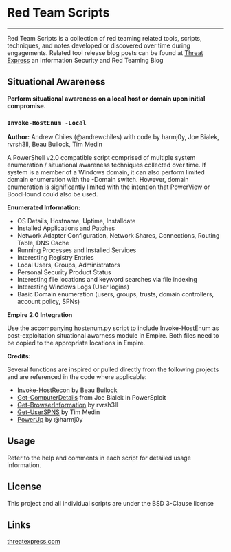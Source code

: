 # Red Team Scripts
---
Red Team Scripts is a collection of red teaming related tools, scripts, techniques, and notes developed or discovered over time during engagements. 
Related tool release blog posts can be found at [Threat Express](http://threatexpress.com) an Information Security and Red Teaming Blog

## Situational Awareness

**Perform situational awareness on a local host or domain upon initial compromise.**

### `Invoke-HostEnum -Local`

**Author:** Andrew Chiles (@andrewchiles) with code by harmj0y, Joe Bialek, rvrsh3ll, Beau Bullock, Tim Medin

A PowerShell v2.0 compatible script comprised of multiple system enumeration / situational awareness techniques collected over time. If system is a member of a Windows domain, it can also perform limited domain enumeration with the -Domain switch. However, domain enumeration is significantly limited with the intention that PowerView or BoodHound could also be used.

**Enumerated Information:**
    
- OS Details, Hostname, Uptime, Installdate
- Installed Applications and Patches
- Network Adapter Configuration, Network Shares, Connections, Routing Table, DNS Cache
- Running Processes and Installed Services
- Interesting Registry Entries
- Local Users, Groups, Administrators
- Personal Security Product Status
- Interesting file locations and keyword searches via file indexing
- Interesting Windows Logs (User logins)
- Basic Domain enumeration (users, groups, trusts, domain controllers, account policy, SPNs)

**Empire 2.0 Integration**

Use the accompanying hostenum.py script to include Invoke-HostEnum as post-exploitation situational awarness module in Empire. Both files need to be copied to the appropriate locations in Empire.

**Credits:**

Several functions are inspired or pulled directly from the following projects and are referenced in the code where applicable:

- [Invoke-HostRecon](https://raw.githubusercontent.com/dafthack/HostRecon/master/HostRecon.ps1) by Beau Bullock 
- [Get-ComputerDetails](https://github.com/PowerShellMafia/PowerSploit/blob/master/Recon/Get-ComputerDetails.ps1) from Joe Bialek in PowerSploit 
- [Get-BrowserInformation](https://github.com/rvrsh3ll/Misc-Powershell-Scripts/blob/master/Get-BrowserData.ps1) by rvrsh3ll 
- [Get-UserSPNS](https://github.com/nidem/kerberoast) by Tim Medin 
- [PowerUp](https://github.com/PowerShellMafia/PowerSploit/blob/master/Privesc/PowerUp.ps1) by @harmj0y

## Usage

Refer to the help and comments in each script for detailed usage information.

## License

This project and all individual scripts are under the BSD 3-Clause license

## Links

[threatexpress.com](http://threatexpress.com)
